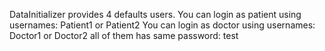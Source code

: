 DataInitializer provides 4 defaults users.
You can login as patient using usernames: Patient1 or Patient2
You can login as doctor using usernames: Doctor1 or Doctor2
all of them has same password: test